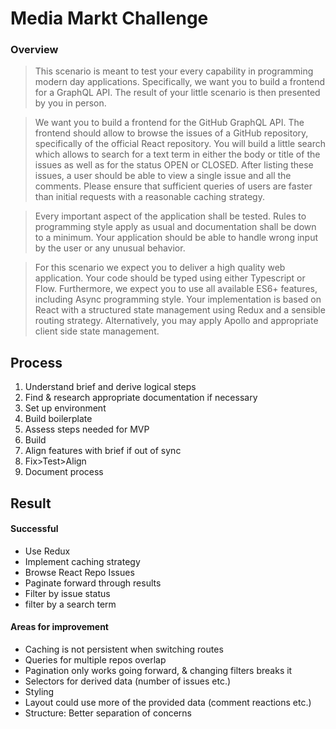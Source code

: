 # Media Markt Challenge

### Overview

> This scenario is meant to test your every capability in programming modern day applications. Specifically, we want you to build a frontend for a GraphQL API. The result of your little scenario is then presented by you in person.

> We want you to build a frontend for the GitHub GraphQL API. The frontend should allow to browse the issues of a GitHub repository, specifically of the official React repository. You will build a little search which allows to search for a text term in either the body or title of the issues as well as for the status OPEN or CLOSED. After listing these issues, a user should be able to view a single issue and all the comments. Please ensure that sufficient queries of users are faster than initial requests with a reasonable caching strategy.

> Every important aspect of the application shall be tested. Rules to programming style apply as usual and documentation shall be down to a minimum. Your application should be able to handle wrong input by the user or any unusual behavior.

> For this scenario we expect you to deliver a high quality web application. Your code should be typed using either Typescript or Flow. Furthermore, we expect you to use all available ES6+ features, including Async programming style. Your implementation is based on React with a structured state management using Redux and a sensible routing strategy. Alternatively, you may apply Apollo and appropriate client side state management.

## Process

1. Understand brief and derive logical steps
2. Find & research appropriate documentation if necessary
3. Set up environment
4. Build boilerplate
5. Assess steps needed for MVP
6. Build
7. Align features with brief if out of sync
8. Fix>Test>Align
9. Document process

## Result

#### Successful

- Use Redux
- Implement caching strategy
- Browse React Repo Issues
- Paginate forward through results
- Filter by issue status
- filter by a search term

#### Areas for improvement

- Caching is not persistent when switching routes
- Queries for multiple repos overlap
- Pagination only works going forward, & changing filters breaks it
- Selectors for derived data (number of issues etc.)
- Styling
- Layout could use more of the provided data (comment reactions etc.)
- Structure: Better separation of concerns
